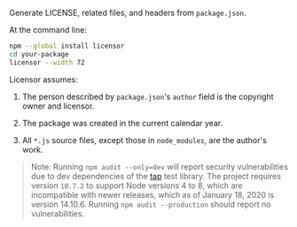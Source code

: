 Generate LICENSE, related files, and headers from `package.json`.

At the command line:

```bash
npm --global install licensor
cd your-package
licensor --width 72
```

Licensor assumes:

1. The person described by `package.json`'s `author` field is the
   copyright owner and licensor.

2. The package was created in the current calendar year.

3. All `*.js` source files, except those in `node_modules`, are the
   author's work.

 > Note: Running `npm audit --only=dev` will report security vulnerabilities due to dev dependencies of the [tap](https://www.npmjs.com/package/tap) test library. The project requires version `10.7.2` to support Node versions 4 to 8, which are incompatible with newer releases, which as of January 18, 2020 is version 14.10.6. Running `npm audit --production` should report no vulnerabilities.
